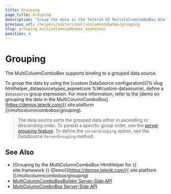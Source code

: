 ```yaml
---
title: Grouping
page_title: Grouping
description: "Group the data in the Telerik UI MultiColumnComboBox HtmlHelper for {{ site.framework }}"
previous_url: /helpers/editors/multicolumncombobox/grouping
slug: grouping_multicolumncombobox_aspnetmvc
position: 4
---
```


# Grouping

The MultiColumnComboBox supports binding to a grouped data source.

To group the data by using the [custom DataSource configuration]({% slug htmlhelper_datasourcetypes_aspnetcore %}#custom-datasource), define a `datasource` group expression. For more information, refer to the [demo on grouping the data in the MultiColumnComboBox](https://demos.telerik.com/{{ site.platform }}/multicolumncombobox/grouping).

> The data source sorts the grouped data either in ascending or descending order. To persist a specific group order, use the [server grouping feature](https://docs.telerik.com/kendo-ui/api/javascript/data/datasource#configuration-serverGrouping). To define the `serverGrouping` option, use the DataSource `ServerGrouping` method.

## See Also

* [Grouping by the MultiColumnComboBox HtmlHelper for {{ site.framework }} (Demo)](https://demos.telerik.com/{{ site.platform }}/multicolumncombobox/grouping)
* [MultiColumnComboBoxBuilder Server-Side API](/api/Kendo.Mvc.UI.Fluent/MultiColumnComboBoxBuilder)
* [MultiColumnComboBox Server-Side API](/api/multicolumncombobox)
